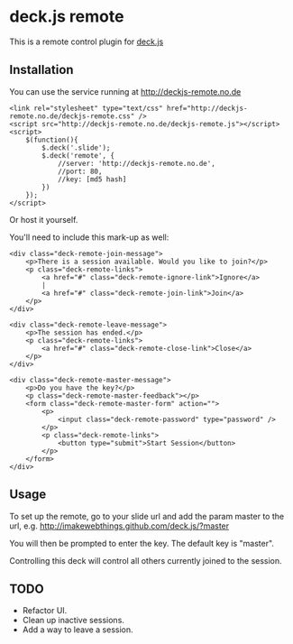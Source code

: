 # deck.js remote

This is a remote control plugin for [deck.js](http://imakewebthings.github.com/deck.js/)

## Installation

You can use the service running at http://deckjs-remote.no.de

	<link rel="stylesheet" type="text/css" href="http://deckjs-remote.no.de/deckjs-remote.css" />
    <script src="http://deckjs-remote.no.de/deckjs-remote.js"></script>
	<script>
		$(function(){
			$.deck('.slide');
			$.deck('remote', {
				//server: 'http://deckjs-remote.no.de',
				//port: 80,
				//key: [md5 hash]
			})
		});
	</script>

Or host it yourself.

You'll need to include this mark-up as well:

    <div class="deck-remote-join-message">
        <p>There is a session available. Would you like to join?</p>
        <p class="deck-remote-links">
            <a href="#" class="deck-remote-ignore-link">Ignore</a>
            |
            <a href="#" class="deck-remote-join-link">Join</a>
        </p>
    </div>
    
    <div class="deck-remote-leave-message">
        <p>The session has ended.</p>
        <p class="deck-remote-links">
            <a href="#" class="deck-remote-close-link">Close</a>
        </p>
    </div>

    <div class="deck-remote-master-message">
		<p>Do you have the key?</p>
		<p class="deck-remote-master-feedback"></p>
		<form class="deck-remote-master-form" action="">
			<p>
				<input class="deck-remote-password" type="password" />
			</p>
			<p class="deck-remote-links">
				<button type="submit">Start Session</button>
			</p>
		</form>	
	</div>

## Usage

To set up the remote, go to your slide url and add the param master to the url, e.g. http://imakewebthings.github.com/deck.js/?master

You will then be prompted to enter the key. The default key is "master".

Controlling this deck will control all others currently joined to the session.

## TODO

- Refactor UI.
- Clean up inactive sessions.
- Add a way to leave a session.